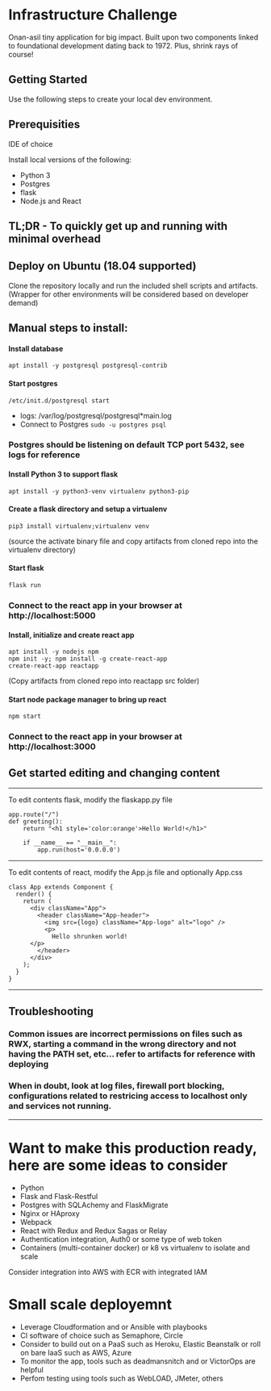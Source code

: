 # Infrastructure Challenge

Onan-asil tiny application for big impact.  Built upon two components linked to foundational development dating back to 1972.  Plus, shrink rays of course!

## Getting Started

Use the following steps to create your local dev environment. 

## Prerequisities

IDE of choice

Install local versions of the following:

- Python 3
- Postgres
- flask
- Node.js and React


## TL;DR - To quickly get up and running with minimal overhead
## Deploy on Ubuntu (18.04 supported)
Clone the repository locally and run the included shell scripts and artifacts.  (Wrapper for other environments will be considered based on developer demand)

## Manual steps to install:

#### Install database
```
apt install -y postgresql postgresql-contrib
```
#### Start postgres
```
/etc/init.d/postgresql start
```
- logs: /var/log/postgresql/postgresql*main.log
- Connect to Postgres 
  ``` sudo -u postgres psql ```
### Postgres should be listening on default TCP port 5432, see logs for reference
  
#### Install Python 3 to support flask
```
apt install -y python3-venv virtualenv python3-pip
```
#### Create a flask directory and setup a virtualenv
```
pip3 install virtualenv;virtualenv venv
```
(source the activate binary file and copy artifacts from cloned repo into the virtualenv directory)
#### Start flask
```
flask run
```
### Connect to the react app in your browser at http://localhost:5000

#### Install, initialize and create react app
```
apt install -y nodejs npm
npm init -y; npm install -g create-react-app
create-react-app reactapp
```
(Copy artifacts from cloned repo into reactapp src folder)
#### Start node package manager to bring up react
```
npm start
```
### Connect to the react app in your browser at http://localhost:3000

## Get started editing and changing content
---
To edit contents flask, modify the flaskapp.py file
```
app.route("/")
def greeting():
    return "<h1 style='color:orange'>Hello World!</h1>"

    if __name__ == "__main__":
        app.run(host='0.0.0.0')
```
---
To edit contents of react, modify the App.js file and optionally App.css
```
class App extends Component {
  render() {
    return (
      <div className="App">
        <header className="App-header">
          <img src={logo} className="App-logo" alt="logo" />
          <p>
            Hello shrunken world!
	  </p>
        </header>
      </div>
    );
  }
}
```

---
## Troubleshooting
### Common issues are incorrect permissions on files such as RWX, starting a command in the wrong directory and not having the PATH set, etc... refer to artifacts for reference with deploying
### When in doubt, look at log files, firewall port blocking, configurations related to restricing access to localhost only and services not running.

---
# Want to make this production ready, here are some ideas to consider

- Python
- Flask and Flask-Restful
- Postgres with SQLAchemy and FlaskMigrate
- Nginx or HAproxy
- Webpack
- React with Redux and Redux Sagas or Relay
- Authentication integration, Auth0 or some type of web token
- Containers (multi-container docker) or k8 vs virtualenv to isolate and scale

Consider integration into AWS with ECR with integrated IAM

# Small scale deployemnt

- Leverage Cloudformation and or Ansible with playbooks
- CI software of choice such as Semaphore, Circle
- Consider to build out on a PaaS such as Heroku, Elastic Beanstalk or roll on bare IaaS such as AWS, Azure
- To monitor the app, tools such as deadmansnitch and or VictorOps are helpful
- Perfom testing using tools such as WebLOAD, JMeter, others
